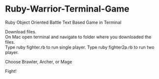 # Ruby-Warrior-Terminal-Game

Ruby Object Oriented Battle Text Based Game in Terminal

Download files.  
On Mac open terminal and navigate to folder where you downloaded the files.  
Type ruby fighter.rb to run single player.
Type ruby fighter2p.rb to run two player.

Choose Brawler, Archer, or Mage

Fight!
